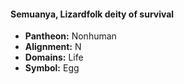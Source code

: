 #### Semuanya, Lizardfolk deity of survival
- **Pantheon:** Nonhuman
- **Alignment:** N
- **Domains:** Life
- **Symbol:** Egg